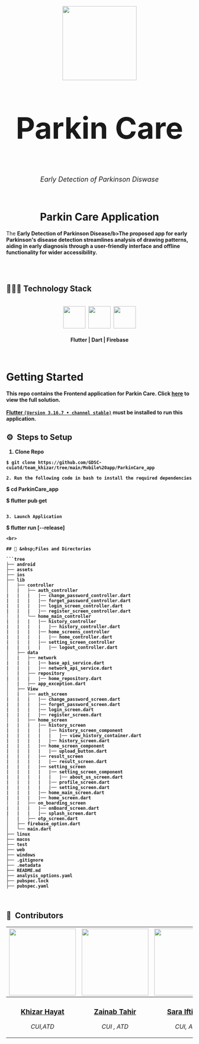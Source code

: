<div align="center">
    <div >
        <img width="200px" borderRadius="50" src="https://github.com/GDSC-cuiatd/team_khizar/assets/102031123/a4b48fe1-76e2-4673-b9cd-5072dee71c47" alt=""/>
    </div>
    <div >
    <p style="font-size:80px;"><b>Parkin Care</b></p>
            <p style="font-size:18px"><i>Early Detection of Parkinson Diswase</i></p>
    </div>      
           
       
     
</div>
<br>

<h1 align="center">Parkin Care Application</h1>

The <b>Early Detection of Parkinson Disease/b>The proposed app for early Parkinson's disease detection streamlines analysis of drawing patterns, aiding in early diagnosis through a user-friendly interface and offline functionality for wider accessibility.
<br>
<br>
  <div >
        <img  src="https://github.com/GDSC-cuiatd/team_khizar/assets/102031123/6da35585-9010-448e-bf8e-0c0cafb738d3" alt=""/>
    </div>
<be>
<br>
<h2>👨🏻‍💻 Technology Stack</h2>
<br />
<div align="center">
    <kbd>
        <img height="60" src="https://github.com/GDSC-cuiatd/team_khizar/assets/102031123/0886050f-dcb0-4f47-8ab1-3ef39c0a7c6c"/>
    </kbd>
    <kbd>
        <img height="60" src="https://github.com/GDSC-cuiatd/team_khizar/assets/102031123/3a1a776e-c36a-42f4-a86a-63e9098401eb"/>
    </kbd>
    <kbd>
        <img height="60" src="https://github.com/GDSC-cuiatd/team_khizar/assets/102031123/e411579e-1281-4d19-8851-3d9a6a0cc51e"/>
    </kbd>
    <h4>Flutter | Dart | Firebase</h4>
</div>

<br>

# Getting Started

This repo contains the <b>Frontend application</b> for Parkin Care. Click [here](https://github.com/GDSC-cuiatd/team_khizar/tree/main/Mobile%20app/ParkinCare_app) to view the full solution.
<br><br>
[Flutter `(Version 3.16.7 • channel stable)`](https://docs.flutter.dev/get-started/install) must be installed to run this application.

## ⚙️ &nbsp;Steps to Setup

1. Clone Repo

```
$ git clone https://github.com/GDSC-cuiatd/team_khizar/tree/main/Mobile%20app/ParkinCare_app

2. Run the following code in bash to install the required dependencies

```
$ cd ParkinCare_app

$ flutter pub get
```

3. Launch Application

```
$ flutter run [--release]
```
<br>

## 🔑 &nbsp;Files and Directories

```tree
├── android
├── assets
├── ios
├── lib
│   ├── controller
│   |   ├── auth_controller
|   |   |   |── change_password_controller.dart
|   |   |   |── forget_password_controller.dart
|   |   |   |── login_screen_controller.dart
|   |   |   |── register_screen_controller.dart
│   |   └── home_main_controller
|   |   |   |── history_controller
|   |   |   |   |── history_controller.dart
|   |   |   |── home_screens_controller
|   |   |   |   |── home_controller.dart
|   |   |   |── setting_screen_controller
|   |   |   |   |── logout_controller.dart
│   ├── data
│   |   ├── network
|   |   |   |── base_api_service.dart
|   |   |   |── network_api_service.dart
│   |   ├── repository
|   |   |   |── home_repository.dart
│   |   ├── app_exception.dart
│   ├── View
│   |   ├── auth_screen
|   |   |   |── change_password_screen.dart
|   |   |   |── forget_password_screen.dart
|   |   |   |── login_screen.dart
|   |   |   |── register_screen.dart
│   |   ├── home_screen
|   |   |   |── history_screen
|   |   |   |   |── history_screen_component
|   |   |   |   |   |── view_history_container.dart
|   |   |   |   |── history_screen.dart
|   |   |   |── home_screen_component
|   |   |   |   |── upload_button.dart
|   |   |   |── result_screen
|   |   |   |   |── result_screen.dart
|   |   |   |── setting_screen
|   |   |   |   |── setting_screen_component
|   |   |   |   |   |── about_us_screen.dart
|   |   |   |   |── profile_screen.dart
|   |   |   |   |── setting_screen.dart
|   |   |   |── home_main_screen.dart
|   |   |   |── home_screen.dart
│   |   ├── on_boarding_screen
|   |   |   |── onBoard_screen.dart
|   |   |   |── splash_screen.dart
│   |   ├── otp_screen.dart
│   ├── firebase_option.dart
│   └── main.dart
├── linux
├── macos
├── test
├── web
├── windows
├── .gitignore
├── .metadata
├── README.md
├── analysis_options.yaml
├── pubspec.lock
├── pubspec.yaml
```

</br>

## 👥 &nbsp;Contributors
| <a href="https://github.com/chayhuixiang"><img width="180px" src="https://github.com/GDSC-cuiatd/team_khizar/assets/144155704/56008893-bb68-413a-99d7-32a87fcd76fe" alt=""/></a> | <a href="https://github.com/raeesazam"><img width="180px" src="https://github.com/GDSC-cuiatd/team_khizar/assets/144155704/b3a5e7ae-3597-4dcb-bb29-2df35d1e78a6" alt=""/></a> | <a href="https://github.com/askhan963"><img width="180px" src="https://github.com/GDSC-cuiatd/team_khizar/assets/144155704/c5a71c87-4f71-40a9-b361-9cc58a26def1" alt=""/></a> | <a href="https://github.com/askhan963"><img width="180px" src="https://github.com/GDSC-cuiatd/team_khizar/assets/144155704/0766d97a-d42d-4f8e-9cae-feb542e81dc9" alt=""/></a> |
| ---------------------------------------------------------------------------------------------------------------------------------------------------------------------------------------------------------------------------------- | ----------------------------------------------------------------------------------------------------------------------------------------------------------------------------------------------------------------------------------- | -------------------------------------------------------------------------------------------------------------------------------------------------------------------------------------------------------------------------- | ----------------------------------------------------------------------------------------------------------------------------------------------------------------------------------------------------------------------------- |
| <div align="center"><h3><b><a href="https://github.com/roboraees07">Khizar Hayat</a></b></h3><p><i>CUI,ATD</i></p></div>                                                                               | <div align="center"><h3><b><a href="https://github.com/askhan963">Zainab Tahir</a></b></h3></a><p><i>CUI , ATD</i></p></div>                                                                          | <div align="center"><h3><b><a href="https://github.com/askhan963">Sara Iftikhar</a></b></h3></a><p><i>CUI, ATD</i></p></div></a>                                                               | <div align="center"><h3><b><a href="https://github.com/ongjx16">Nayab Zahra</a></b></h3></a><p><i>CUI, ATD</i></p></div>           





